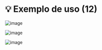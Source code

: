 # 💡 Exemplo de uso (12)

![image](https://github.com/user-attachments/assets/19ee0a9c-22c2-4459-9160-9fa6b5ca2a86)

![image](https://github.com/user-attachments/assets/c5328742-ec6f-42c6-9fab-5621d3df154e)

![image](https://github.com/user-attachments/assets/0a3464a6-908c-4eac-86af-27d4065345d7)
